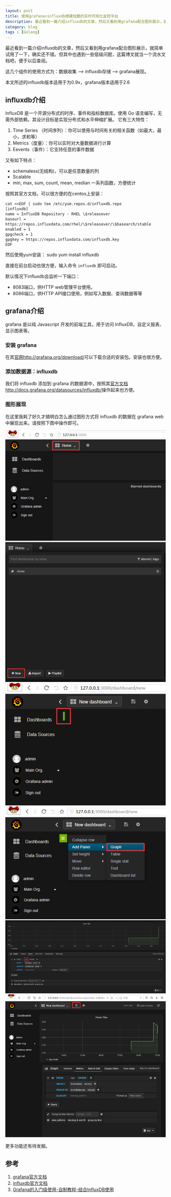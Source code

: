 ```yaml
---
layout: post
title: 使用grafana+influxdb搭建炫酷的实时可视化监控平台
description: 最近看到一篇介绍influxdb的文章，然后又看到用grafana配合图形展示，就简单试用了一下，确实还不错。但其中也遇到一些低级问题，这篇博文就当一个流水文档吧，便于以后查阅。
category: blog
tags : [Golang]
---
```


最近看到一篇介绍influxdb的文章，然后又看到用grafana配合图形展示，就简单试用了一下，确实还不错。但其中也遇到一些低级问题，这篇博文就当一个流水文档吧，便于以后查阅。

这几个组件的使用方式为：数据收集 --> influxdb存储 --> grafana展现。

本文所述的influxdb版本适用于为0.9x，grafana版本适用于2.6

## influxdb介绍

InfluxDB 是一个开源分布式的时序、事件和指标数据库。使用 Go 语言编写，无需外部依赖。其设计目标是实现分布式和水平伸缩扩展。
它有三大特性：

1. Time Series （时间序列）：你可以使用与时间有关的相关函数（如最大，最小，求和等）
2. Metrics（度量）：你可以实时对大量数据进行计算
3. Eevents（事件）：它支持任意的事件数据

又有如下特点：

* schemaless(无结构)，可以是任意数量的列
* Scalable
* min, max, sum, count, mean, median 一系列函数，方便统计

按照其官方文档，可以很方便的在centos上安装：

	cat <<EOF | sudo tee /etc/yum.repos.d/influxdb.repo
	[influxdb]
	name = InfluxDB Repository - RHEL \$releasever
	baseurl = https://repos.influxdata.com/rhel/\$releasever/\$basearch/stable
	enabled = 1
	gpgcheck = 1
	gpgkey = https://repos.influxdata.com/influxdb.key
	EOF

然后使用yum安装：
	sudo yum install influxdb

直接在前台启动也很方便，输入命令 `influxdb` 即可启动。

默认情况下influxdb会监听一下端口：

* 8083端口，供HTTP web管理平台使用。
* 8086端口，供HTTP API接口使用，例如写入数据、查询数据等等

## grafana介绍

grafana 是以纯 Javascript 开发的前端工具，用于访问 InfluxDB，自定义报表、显示图表等。

### 安装 grafana

在其[官网http://grafana.org/download/](http://grafana.org/download/)可以下载合适的安装包。安装也很方便。

### 添加数据源：influxdb

我们将 influxdb 添加到 grafana 的数据源中，按照其[官方文档http://docs.grafana.org/datasources/influxdb/](http://docs.grafana.org/datasources/influxdb/)操作起来也方便。

### 图形展现

在这里我耗了好久才搞明白怎么通过图形方式将 influxdb 的数据在 grafana web中展现出来。请按照下图中操作即可。

![](/images/githubpages/grafana/1.png)
![](/images/githubpages/grafana/2.png)
![](/images/githubpages/grafana/3.png)
![](/images/githubpages/grafana/4.png)
![](/images/githubpages/grafana/5.png)
![](/images/githubpages/grafana/6.png)


更多功能还有待发掘。

## 参考

1. [grafana官方文档](http://docs.grafana.org/datasources/influxdb/)
2. [influxdb官方文档](https://docs.influxdata.com/influxdb/v0.9/introduction/getting_started/)
3. [Grafana的入门级使用-自制教程-结合InfluxDB使用](http://download.csdn.net/detail/shuijinglei1988/9113655)






